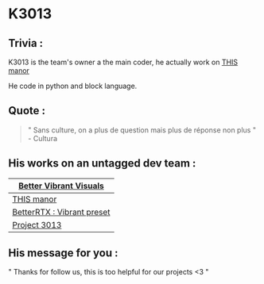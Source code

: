 # K3013
## Trivia :
K3013 is the team's owner a the main coder, he actually work on [THIS manor](/works/This%20Manor/)

He code in python and block language.
## Quote :
> " Sans culture, on a plus de question
> mais plus de réponse non plus " - Cultura
## His works on an untagged dev team :
|[Better Vibrant Visuals](/works/Better%20Vibrant%20Visuals)
|-
|[THIS manor](/works/THIS%20Manor)
|[BetterRTX : Vibrant preset](https://bedrock.graphics/k3013-vibrant-preset)
|[Project 3013](/works/P3013)
## His message for you :
" Thanks for follow us, this is too helpful for our projects <3 "
